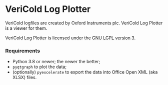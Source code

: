 # VeriCold Log Plotter

VeriCold logfiles are created by Oxford Instruments plc. VeriCold Log Plotter is a viewer for them.

VeriCold Log Plotter is licensed under the [GNU LGPL version 3](https://www.gnu.org/copyleft/lesser.html).

### Requirements

- Python 3.8 or newer; the newer the better;
- `pyqtgraph` to plot the data;
- (optionally) `pyexcelerate` to export the data into Office Open XML (aka XLSX) files.
